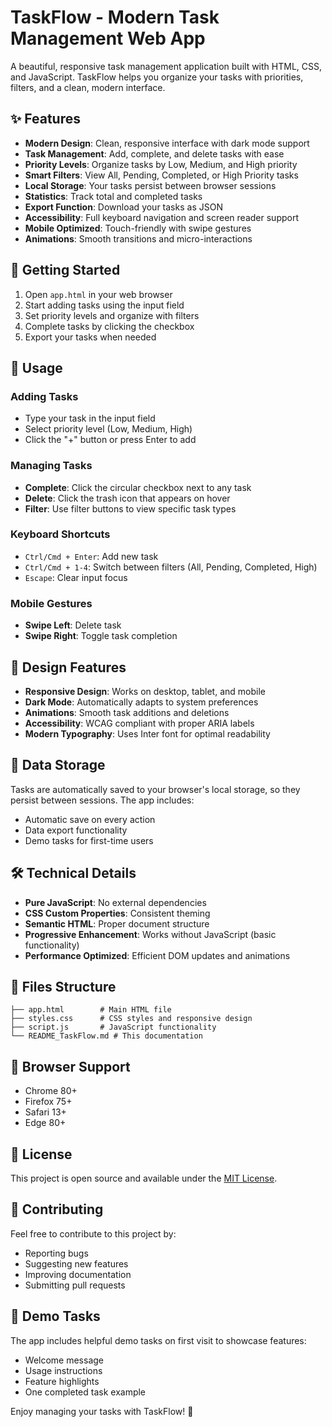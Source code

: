 # TaskFlow - Modern Task Management Web App

A beautiful, responsive task management application built with HTML, CSS, and JavaScript. TaskFlow helps you organize your tasks with priorities, filters, and a clean, modern interface.

## ✨ Features

- **Modern Design**: Clean, responsive interface with dark mode support
- **Task Management**: Add, complete, and delete tasks with ease
- **Priority Levels**: Organize tasks by Low, Medium, and High priority
- **Smart Filters**: View All, Pending, Completed, or High Priority tasks
- **Local Storage**: Your tasks persist between browser sessions
- **Statistics**: Track total and completed tasks
- **Export Function**: Download your tasks as JSON
- **Accessibility**: Full keyboard navigation and screen reader support
- **Mobile Optimized**: Touch-friendly with swipe gestures
- **Animations**: Smooth transitions and micro-interactions

## 🚀 Getting Started

1. Open `app.html` in your web browser
2. Start adding tasks using the input field
3. Set priority levels and organize with filters
4. Complete tasks by clicking the checkbox
5. Export your tasks when needed

## 📱 Usage

### Adding Tasks
- Type your task in the input field
- Select priority level (Low, Medium, High)
- Click the "+" button or press Enter to add

### Managing Tasks
- **Complete**: Click the circular checkbox next to any task
- **Delete**: Click the trash icon that appears on hover
- **Filter**: Use filter buttons to view specific task types

### Keyboard Shortcuts
- `Ctrl/Cmd + Enter`: Add new task
- `Ctrl/Cmd + 1-4`: Switch between filters (All, Pending, Completed, High)
- `Escape`: Clear input focus

### Mobile Gestures
- **Swipe Left**: Delete task
- **Swipe Right**: Toggle task completion

## 🎨 Design Features

- **Responsive Design**: Works on desktop, tablet, and mobile
- **Dark Mode**: Automatically adapts to system preferences
- **Animations**: Smooth task additions and deletions
- **Accessibility**: WCAG compliant with proper ARIA labels
- **Modern Typography**: Uses Inter font for optimal readability

## 💾 Data Storage

Tasks are automatically saved to your browser's local storage, so they persist between sessions. The app includes:
- Automatic save on every action
- Data export functionality
- Demo tasks for first-time users

## 🛠️ Technical Details

- **Pure JavaScript**: No external dependencies
- **CSS Custom Properties**: Consistent theming
- **Semantic HTML**: Proper document structure
- **Progressive Enhancement**: Works without JavaScript (basic functionality)
- **Performance Optimized**: Efficient DOM updates and animations

## 🔧 Files Structure

```
├── app.html        # Main HTML file
├── styles.css      # CSS styles and responsive design
├── script.js       # JavaScript functionality
└── README_TaskFlow.md # This documentation
```

## 🌟 Browser Support

- Chrome 80+
- Firefox 75+
- Safari 13+
- Edge 80+

## 📄 License

This project is open source and available under the [MIT License](LICENSE).

## 🤝 Contributing

Feel free to contribute to this project by:
- Reporting bugs
- Suggesting new features
- Improving documentation
- Submitting pull requests

## 🎯 Demo Tasks

The app includes helpful demo tasks on first visit to showcase features:
- Welcome message
- Usage instructions
- Feature highlights
- One completed task example

Enjoy managing your tasks with TaskFlow! 🚀